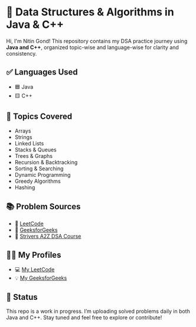 # 🧠 Data Structures & Algorithms in Java & C++

Hi, I'm Nitin Gond! This repository contains my DSA practice journey using **Java and C++**, organized topic-wise and language-wise for clarity and consistency.

## ✅ Languages Used

- 🟦 Java
- 🟨 C++

## 📁 Topics Covered

- Arrays
- Strings
- Linked Lists
- Stacks & Queues
- Trees & Graphs
- Recursion & Backtracking
- Sorting & Searching
- Dynamic Programming
- Greedy Algorithms
- Hashing

## 📚 Problem Sources

- 🔗 [LeetCode](https://leetcode.com)
- 🔗 [GeeksforGeeks](https://www.geeksforgeeks.org/)
- 🔗 [Strivers A2Z DSA Course](https://takeuforward.org)

## 👨‍💻 My Profiles

- 💻 [My LeetCode](https://leetcode.com/nitingond1001)
- 💡 [My GeeksforGeeks](https://auth.geeksforgeeks.org/user/nitingond/practice)


## 🚀 Status

This repo is a work in progress. I’m uploading solved problems daily in both Java and C++. Stay tuned and feel free to explore or contribute!
